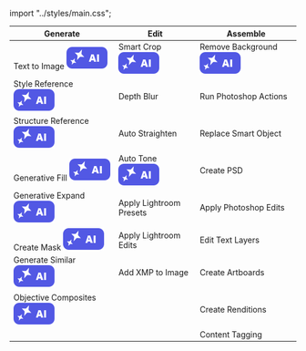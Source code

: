 import "../styles/main.css";

|	Generate	|	Edit	|	Assemble	|
|	-----	|	-------------------	|	---------------------	|
|	<div className="aiImages">Text to Image ![AI](./images/AI_icon.svg)</div>	|	<div className="aiImages">Smart Crop![AI images](./images/AI_icon.svg)</div>	|	<div className="aiImages">Remove Background![AI](./images/AI_icon.svg)</div>	|
|	<div className="aiImages">Style Reference ![AI images](./images/AI_icon.svg)</div>	|	Depth Blur	|	Run Photoshop Actions	|
|	<div className="aiImages">Structure Reference ![AI](./images/AI_icon.svg)</div>	|	<div className="aiImages">Auto Straighten</div>	|	Replace Smart Object	|
|	<div className="aiImages">Generative Fill ![AI images](./images/AI_icon.svg)</div>	|	<div className="aiImages">Auto Tone![AI images](./images/AI_icon.svg)</div>	|	Create PSD	|
|	<div className="aiImages">Generative Expand  ![AI images](./images/AI_icon.svg)</div>	|	Apply Lightroom Presets	|	Apply Photoshop Edits	|
|	<div className="aiImages">Create Mask ![AI images](./images/AI_icon.svg)</div>	|	Apply Lightroom Edits	|	Edit Text Layers	|
|	<div className="aiImages">Generate Similar ![AI images](./images/AI_icon.svg)</div>	|	Add XMP to Image	|	Create Artboards	|
|	<div className="aiImages">Objective Composites ![AI images](./images/AI_icon.svg)</div>	|		|	Create Renditions	|
|		|		|	Content Tagging	|
